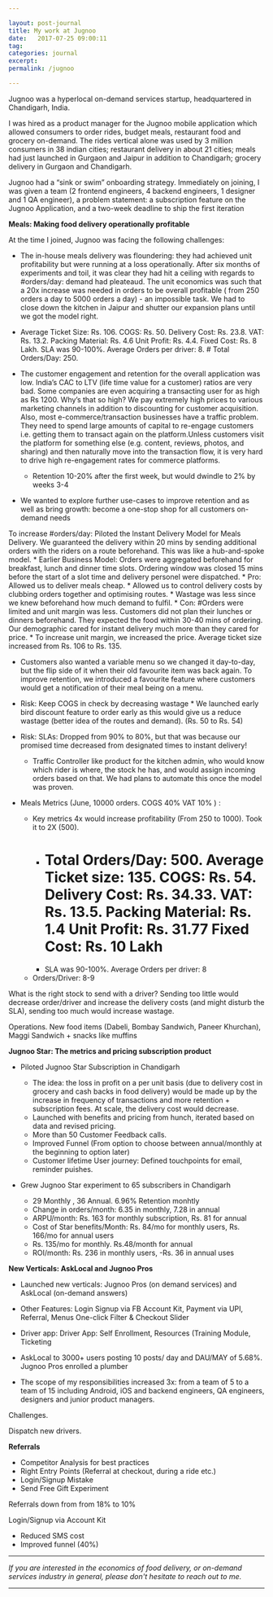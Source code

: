 ```yaml
---

layout: post-journal
title: My work at Jugnoo
date:   2017-07-25 09:00:11
tag:
categories: journal
excerpt: 
permalink: /jugnoo

---
```


Jugnoo was a hyperlocal on-demand services startup, headquartered in Chandigarh, India. 

I was hired as a product manager for the Jugnoo mobile application which allowed consumers to order rides, budget meals, restaurant food and grocery on-demand. The rides vertical alone was used by 3 million consumers in 38 indian cities;   restaurant delivery in about 21 cities; meals had just launched in Gurgaon and Jaipur in addition to Chandigarh; grocery delivery in Gurgaon and Chandigarh.

Jugnoo had a “sink or swim”  onboarding strategy. Immediately on joining, I was given a team (2 frontend engineers, 4 backend engineers, 1 designer and 1 QA engineer),  a problem statement: a subscription feature on the Jugnoo Application, and a two-week deadline to ship the first iteration

**Meals: Making food delivery operationally profitable**

At the time I joined, Jugnoo was facing the following challenges:
* The in-house meals delivery was floundering: they had achieved unit profitability but were running at a loss operationally.  After six months of experiments and toil,  it was clear they had hit a ceiling with regards to #orders/day: demand had pleateaud. The unit economics was such that a 20x increase was needed in orders to be overall profitable ( from 250 orders a day to 5000 orders a day) - an impossible task.  We had to close down the kitchen in Jaipur and shutter our expansion plans until we got the model right. 

* Average Ticket Size: Rs. 106. COGS: Rs. 50. Delivery Cost: Rs. 23.8. VAT: Rs. 13.2. Packing Material: Rs. 4.6 Unit Profit: Rs. 4.4. Fixed Cost: Rs. 8 Lakh. SLA was 90-100%. Average Orders per driver: 8. # Total Orders/Day: 250.

* The customer engagement and retention for the overall application was low.  India’s CAC to LTV (life time value for a customer) ratios are very bad. Some companies are even acquiring a transacting user for as high as Rs 1200. Why’s that so high? We pay extremely high prices to various marketing channels in addition to discounting for customer acquisition. Also, most e-commerce/transaction businesses have a traffic problem. They need to spend large amounts of capital to re-engage customers i.e. getting them to transact again on the platform.Unless customers visit the platform for something else (e.g. content, reviews, photos, and sharing) and then naturally move into the transaction flow, it is very hard to drive high re-engagement rates for commerce platforms. 
    *  Retention 10-20% after the first week, but would dwindle to 2% by weeks 3-4
* We wanted to explore further use-cases to improve retention and as well as bring growth:  become a one-stop shop for all customers on-demand needs



To increase #orders/day: Piloted the lnstant Delivery Model for Meals Delivery. We guaranteed the delivery within 20 mins by sending additional orders with the riders on a route beforehand. This was like a hub-and-spoke model.
    * Earlier Business Model: Orders were aggregated beforehand for breakfast, lunch and dinner time slots.  Ordering window was closed 15 mins before the start of a slot time and delivery personel were dispatched.
        * Pro: Allowed us to deliver meals cheap.
            * Allowed us to control delivery costs by clubbing orders together and optimising routes.
            * Wastage was less since we knew beforehand how much demand to fulfil. 
        * Con: #Orders were limited and unit margin was less.   Customers  did not plan their lunches or dinners beforehand. They expected the food within 30-40 mins of ordering. Our demographic cared for instant delivery much more than they cared for price.
    * To increase unit margin, we increased the price. Average ticket size increased from Rs. 106 to Rs. 135. 
* Customers also wanted a variable menu so we changed it day-to-day, but the flip side of it when their old favourite item was back again.  To improve retention, we introduced a favourite feature where customers would get a notification of their meal being on a menu. 
* Risk: Keep COGS in check by decreasing wastage
        * We launched early bird discount feature to order early as this would give us a reduce wastage (better idea of the routes and demand). (Rs. 50 to Rs. 54)
* Risk: SLAs: Dropped from 90% to 80%, but that was because our promised time decreased from designated times to instant delivery!
    * Traffic Controller like product for the kitchen admin, who would know which rider is where, the stock he has, and would assign incoming orders based on that. We had plans to automate this once the model was proven.


* Meals Metrics (June, 10000 orders. COGS 40% VAT 10% ) :
    * Key metrics  4x would increase profitability (From 250 to 1000). Took it to 2X (500).  
        * # Total Orders/Day: 500. Average Ticket size: 135. COGS:  Rs. 54. Delivery Cost: Rs. 34.33. VAT: Rs. 13.5. Packing Material: Rs. 1.4 Unit Profit: Rs. 31.77  Fixed Cost: Rs. 10 Lakh
        * SLA was 90-100%. Average Orders per driver: 8
    * Orders/Driver: 8-9

What is the right stock to send with a driver? Sending too little would decrease order/driver and increase the delivery costs (and might disturb the SLA), sending too much would increase wastage. 

Operations. New food items (Dabeli, Bombay Sandwich, Paneer Khurchan), Maggi Sandwich + snacks like muffins 



**Jugnoo Star: The metrics and pricing subscription product**


* Piloted Jugnoo Star Subscription in Chandigarh
    * The idea: the loss in profit on a per unit basis (due to delivery cost in grocery and cash backs in food delivery) would be made up by the increase in frequency of transactions and more retention + subscription fees.  At scale, the delivery cost would decrease. 
    * Launched with benefits and pricing from hunch, iterated based on data and revised pricing.
    * More than 50 Customer Feedback calls.
    * Improved Funnel (From option to choose between annual/monthly at the beginning to option later)
    * Customer lifetime User journey: Defined touchpoints for email, reminder puishes.


* Grew Jugnoo Star experiment to 65 subscribers in Chandigarh
    * 29 Monthly , 36 Annual. 6.96% Retention monhtly
    * Change in orders/month:  6.35 in monthly, 7.28 in annual
    * ARPU/month: Rs. 163 for monthly subscription, Rs. 81 for annual
    * Cost of Star benefits/Month: Rs. 84/mo for monthly users, Rs. 166/mo for annual users
    * Rs. 135/mo for monthly.  Rs.48/month for annual
    * ROI/month: Rs. 236 in monthly users, -Rs. 36 in annual uses


**New Verticals: AskLocal and Jugnoo Pros**

* Launched new verticals: Jugnoo Pros (on demand services) and AskLocal (on-demand answers)
* Other Features: Login Signup via FB Account Kit, Payment via UPI, Referral,  Menus One-click Filter & Checkout Slider
* Driver app: Driver App: Self Enrollment, Resources (Training Module, Ticketing



* AskLocal to 3000+ users posting 10 posts/ day and DAU/MAY of 5.68%. Jugnoo Pros enrolled a plumber
* The scope of my responsibilities increased 3x: from a team of 5 to a team of 15 including Android, iOS and backend engineers, QA engineers, designers and junior product managers. 

Challenges.


Dispatch new drivers. 

**Referrals**



- Competitor Analysis for best practices
- Right Entry Points (Referral at checkout, during a ride etc.)
- Login/Signup Mistake
- Send Free Gift Experiment

Referrals down from from 18% to 10%

Login/Signup via Account Kit
- Reduced SMS cost
- Improved funnel  (40%)



***

*If you are interested in the economics of food delivery, or on-demand services industry in general, please don't hesitate to reach out to me.* 


***

<!-- 

DECISION MAKING 


“Tell me about a time where you took a course of action your team did not agree with.”
“How did you handle the process, and what was the reaction from your team?”
“How did you react to the negativity from the team?”
“What did you learn from this situation?”
“What would you change if you could redo this task from scratch?”

* Made the team @ Jugnoo work overtime. 
* 

[^analysis]:  *“Describe the most sophisticated analysis you have conducted in your work to reach a decision”*
*“How did you know how to proceed?”*
*“What brought you to the recommendation that you made?”*
*“Was your manager pleased with your recommendation?”* 
They are looking for the processes you follow to reach a decision, to determine if you have a logical approach. They also want to see the level of technical skill you have in analysis. Tips:
- Use a project at university or an example that required you to do statistical modelling.
- Explain what made it sophisticated (was it the data source, the method of analysis, etc).
- Discuss the process involved in reaching a decision, the rationale you followed.




[^project]: *Tell me of an instance when you quickly gathered information from various sources.*  Lead complex and time-critical projects for senior leaders by quickly understanding context and developing a prioritized approach for resolution. (following structured processes & getting results). Can create sophisticated models/analysis

[^initiative]:  *“Tell me about a time you raised your hand to tackle a new assignment which you had no experience with.” “What steps did you take to approach the task?” “What were you thinking at this point?”* They are looking at your information gathering process, and ability to make effective decisions with limited data. Also judging your willingness to learn, and go above and beyond in your work. Explain why you wanted the project. Highlight the chance to learn, willingness to do more. Discuss how you got the information you needed for the task. Go into detail about how your skill in (communication/programming etc.) made it possible for this task to be a success. Confirm that you would put your hand up again. 



[^change]: *“Tell me about a time where you had to explain a new concept to a colleague.” What did you do differently that was successful in bringing them on board?”“What did your colleague say throughout the process?” “How did they react to your explanation?”*
They are looking for examples of your verbal communication ability, and skills in influencing. They want to grasp your understanding of the change process, as well as confirm you know that different people need to learn new concepts differently.
- Talk about the process you took in preparing for the conversation.
- Discuss the pivotal point in getting understanding and acceptance from your colleague.
- Reflect on why you were successful in explaining this to your colleague.
“

 -->

